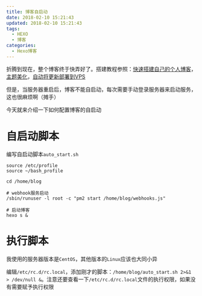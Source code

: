 ```yaml
---
title: 博客自启动
date: 2018-02-10 15:21:43
updated: 2018-02-10 15:21:43
tags:
  - HEXO
  - 博客
categories: 
  - Hexo博客
---
```

折腾到现在，整个博客终于快弄好了。搭建教程参照：[快速搭建自己的个人博客][1]，[主题美化][2]，[自动将更新部署到VPS][3]

但是，当服务器重启后，博客不能自启动，每次需要手动登录服务器来启动服务，这也很麻烦啊（摊手）

今天就来介绍一下如何配置博客的自启动

<!-- more -->

# 自启动脚本
编写自启动脚本`auto_start.sh`
```
source /etc/profile
source ~/bash_profile

cd /home/blog

# webhook服务启动
/sbin/runuser -l root -c "pm2 start /home/blog/webhooks.js"

# 启动博客
hexo s &
```

# 执行脚本
我使用的服务器版本是`CentOS`，其他版本的`Linux`应该也大同小异

编辑`/etc/rc.d/rc.local`，添加刚才的脚本：`/home/blog/auto_start.sh 2>&1 > /dev/null &`。注意还要查看一下`/etc/rc.d/rc.local`文件的执行权限，如果没有需要赋予执行权限


[1]: https://blog.winsky.wang/Hexo%E5%8D%9A%E5%AE%A2/%E4%B8%AA%E4%BA%BA%E5%8D%9A%E5%AE%A2Hexo%E6%90%AD%E5%BB%BA/ "快速搭建自己的个人博客"
[2]: https://blog.winsky.wang/Hexo%E5%8D%9A%E5%AE%A2/Hexo%E5%8D%9A%E5%AE%A2Next%E4%B8%BB%E9%A2%98%E9%85%8D%E7%BD%AE/ "主题美化"
[3]: https://blog.winsky.wang/Hexo%E5%8D%9A%E5%AE%A2/%E8%87%AA%E5%8A%A8%E5%B0%86%E6%9B%B4%E6%96%B0%E9%83%A8%E7%BD%B2%E5%88%B0VPS/ "自动将更新部署到VPS"